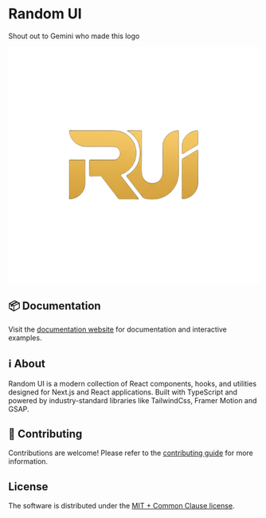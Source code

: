 # Random UI

Shout out to Gemini who made this logo

![logo](./public/assets/rui_logo_short.png)

## 📦 Documentation

Visit the [documentation website](https://randomui.com) for documentation and interactive examples.


## ℹ️ About
Random UI is a modern collection of React components, hooks, and utilities designed for Next.js and React applications. Built with TypeScript and powered by industry-standard libraries like TailwindCss, Framer Motion and GSAP.


## 🤝 Contributing

Contributions are welcome! Please refer to the [contributing guide](/CONTRIBUTING.md) for more information.

## License

The software is distributed under the [MIT + Common Clause license](/LICENSE.md). 
